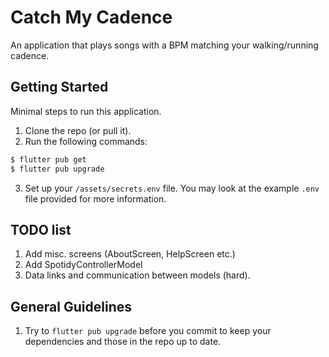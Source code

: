 # Catch My Cadence

An application that plays songs with a BPM matching your walking/running cadence.

## Getting Started
Minimal steps to run this application.
1. Clone the repo (or pull it).
2. Run the following commands:

```cmd
$ flutter pub get
$ flutter pub upgrade
```

3. Set up your `/assets/secrets.env` file. You may look at the example `.env` file provided for more
information.

## TODO list
1. Add misc. screens (AboutScreen, HelpScreen etc.)
2. Add SpotidyControllerModel
3. Data links and communication between models (hard).

## General Guidelines
1. Try to `flutter pub upgrade` before you commit to keep your dependencies and those in the repo
up to date.
